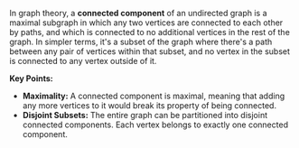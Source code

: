 In graph theory, a **connected component** of an undirected graph is a maximal subgraph in which any two vertices are connected to each other by paths, and which is connected to no additional vertices in the rest of the graph. In simpler terms, it's a subset of the graph where there's a path between any pair of vertices within that subset, and no vertex in the subset is connected to any vertex outside of it.

**Key Points:**
- **Maximality:** A connected component is maximal, meaning that adding any more vertices to it would break its property of being connected.
- **Disjoint Subsets:** The entire graph can be partitioned into disjoint connected components. Each vertex belongs to exactly one connected component.


